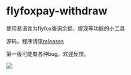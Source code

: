 # flyfoxpay-withdraw
使用易语言为flyfox查询余额，提现等功能的小工具

源码，程序请见[releases](https://github.com/liuyanxi975/flyfoxpay-withdraw/releases)

第一版可能有各种bug，欢迎反馈。

![](https://raw.githubusercontent.com/liuyanxi975/flyfoxpay-withdraw/master/flyfox.pnghttps://raw.githubusercontent.com/liuyanxi975/flyfoxpay-withdraw/master/flyfox.png)
